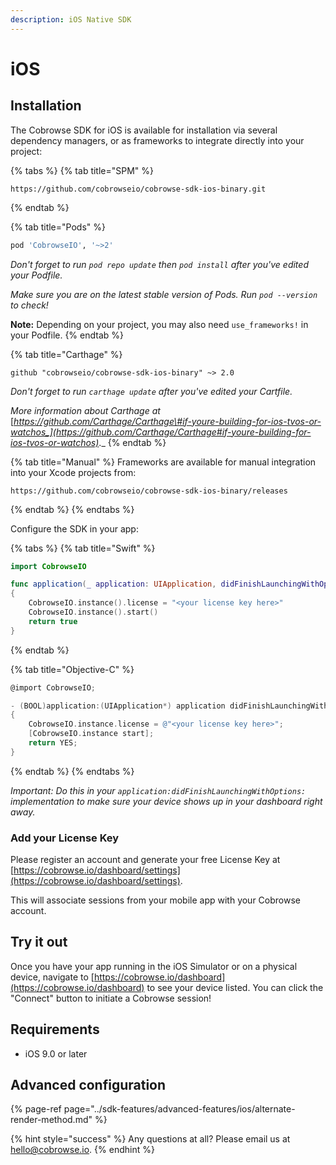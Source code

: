 ```yaml
---
description: iOS Native SDK
---
```


# iOS

## Installation

The Cobrowse SDK for iOS is available for installation via several dependency managers, or as frameworks to integrate directly into your project:

{% tabs %}
{% tab title="SPM" %}
```text
https://github.com/cobrowseio/cobrowse-sdk-ios-binary.git
```
{% endtab %}

{% tab title="Pods" %}
```ruby
pod 'CobrowseIO', '~>2'
```

_Don't forget to run `pod repo update` then `pod install` after you've edited your Podfile._

_Make sure you are on the latest stable version of Pods. Run `pod --version` to check!_

**Note:** Depending on your project, you may also need `use_frameworks!` in your Podfile.
{% endtab %}

{% tab title="Carthage" %}
```
github "cobrowseio/cobrowse-sdk-ios-binary" ~> 2.0
```

_Don't forget to run `carthage update`  after you've edited your Cartfile._

_More information about Carthage at_ [_https://github.com/Carthage/Carthage\#if-youre-building-for-ios-tvos-or-watchos_](https://github.com/Carthage/Carthage#if-youre-building-for-ios-tvos-or-watchos)_._
{% endtab %}

{% tab title="Manual" %}
Frameworks are available for manual integration into your Xcode projects from:

```
https://github.com/cobrowseio/cobrowse-sdk-ios-binary/releases
```
{% endtab %}
{% endtabs %}

Configure the SDK in your app:

{% tabs %}
{% tab title="Swift" %}
```swift
import CobrowseIO

func application(_ application: UIApplication, didFinishLaunchingWithOptions launchOptions: [UIApplicationLaunchOptionsKey: Any]?) -> Bool
{
    CobrowseIO.instance().license = "<your license key here>"
    CobrowseIO.instance().start()
    return true
}
```
{% endtab %}

{% tab title="Objective-C" %}
```objectivec
@import CobrowseIO;

- (BOOL)application:(UIApplication*) application didFinishLaunchingWithOptions:(NSDictionary*) launchOptions
{
    CobrowseIO.instance.license = @"<your license key here>";
    [CobrowseIO.instance start];
    return YES;
}
```
{% endtab %}
{% endtabs %}

_Important: Do this in your `application:didFinishLaunchingWithOptions:` implementation to make sure your device shows up in your dashboard right away._

### Add your License Key

Please register an account and generate your free License Key at [https://cobrowse.io/dashboard/settings](https://cobrowse.io/dashboard/settings).

This will associate sessions from your mobile app with your Cobrowse account.

## Try it out

Once you have your app running in the iOS Simulator or on a physical device, navigate to [https://cobrowse.io/dashboard](https://cobrowse.io/dashboard) to see your device listed. You can click the "Connect" button to initiate a Cobrowse session!

## Requirements

* iOS 9.0 or later

## Advanced configuration

{% page-ref page="../sdk-features/advanced-features/ios/alternate-render-method.md" %}



{% hint style="success" %}
Any questions at all? Please email us at [hello@cobrowse.io](mailto:hello@cobrowse.io).
{% endhint %}


